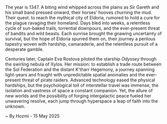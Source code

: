 
The year is 1347.  A biting wind whipped across the plains as Sir Gareth and his small band pressed onward, their horses' hooves churning the mud. Their quest: to reach the mythical city of Eldoria, rumored to hold a cure for the plague ravaging their homeland.  Days bled into weeks, a relentless cycle of sun-baked trails, torrential downpours, and the ever-present threat of bandits and wild beasts.  Each sunrise brought the gnawing uncertainty of survival, but the hope of Eldoria spurred them on, their journey a perilous tapestry woven with hardship, camaraderie, and the relentless pursuit of a desperate gamble.


Centuries later, Captain Eva Rostova piloted the starship *Odyssey* through the swirling nebula of Xylos. Her mission: to establish a trade route between the Sol Federation and the distant K'tharr Hegemony, a journey spanning light-years and fraught with unpredictable spatial anomalies and the ever-present threat of pirate raiders.  Advanced technology eased the physical hardships, but the psychological toll of interstellar travel was immense, the isolation and vastness of space a constant companion.  Yet, the allure of new worlds and the possibility of forging intergalactic peace fueled her unwavering resolve, each jump through hyperspace a leap of faith into the unknown.

~ By Hozmi - 15 May 2025
